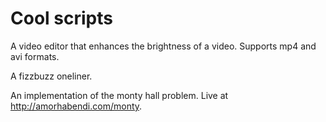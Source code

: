 Cool scripts
================

A video editor that enhances the brightness of a video. Supports mp4 and avi formats.

A fizzbuzz oneliner.

An implementation of the monty hall problem. Live at http://amorhabendi.com/monty.
